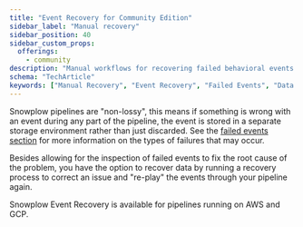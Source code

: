 ```yaml
---
title: "Event Recovery for Community Edition"
sidebar_label: "Manual recovery"
sidebar_position: 40
sidebar_custom_props:
  offerings:
    - community
description: "Manual workflows for recovering failed behavioral events and restoring data quality in your Snowplow pipeline."
schema: "TechArticle"
keywords: ["Manual Recovery", "Event Recovery", "Failed Events", "Data Recovery", "Manual Process", "Event Repair"]
---
```


Snowplow pipelines are "non-lossy", this means if something is wrong with an event during any part of the pipeline, the event is stored in a separate storage environment rather than just discarded. See the [failed events section](/docs/fundamentals/failed-events/index.md) for more information on the types of failures that may occur.

Besides allowing for the inspection of failed events to fix the root cause of the problem, you have the option to recover data by running a recovery process to correct an issue and "re-play" the events through your pipeline again.

Snowplow Event Recovery is available for pipelines running on AWS and GCP.
